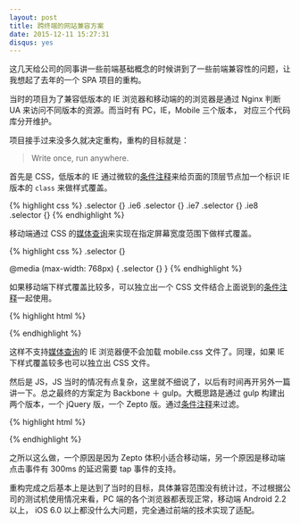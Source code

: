 ```yaml
---
layout: post
title: 跨终端的网站兼容方案
date: 2015-12-11 15:27:31
disqus: yes
---
```


这几天给公司的同事讲一些前端基础概念的时候讲到了一些前端兼容性的问题，让我想起了去年的一个 SPA 项目的重构。

当时的项目为了兼容低版本的 IE 浏览器和移动端的的浏览器是通过 Nginx 判断 UA 来访问不同版本的资源。而当时有 PC，IE，Mobile 三个版本， 对应三个代码库分开维护。

项目接手过来没多久就决定重构，重构的目标就是：

> Write once, run anywhere.

首先是 CSS，低版本的 IE 通过微软的[条件注释](https://msdn.microsoft.com/zh-cn/library/cc817577.aspx)来给页面的顶层节点加一个标识 IE 版本的 `class` 来做样式覆盖。

{% highlight css %}
.selector {}
.ie6 .selector {}
.ie7 .selector {}
.ie8 .selector {}
{% endhighlight %}

移动端通过 CSS 的[媒体查询](https://developer.mozilla.org/zh-CN/docs/Web/Guide/CSS/Media_queries)来实现在指定屏幕宽度范围下做样式覆盖。

{% highlight css %}
.selector {}

@media (max-width: 768px) {
  .selector {}
}
{% endhighlight %}

如果移动端下样式覆盖比较多，可以独立出一个 CSS 文件结合上面说到的[条件注释](https://msdn.microsoft.com/zh-cn/library/cc817577.aspx)一起使用。

{% highlight html %}
<!--[if gte IE 9]><!-->
  <link rel="stylesheet" href="mobile.css" media="(max-width: 768px)" charset="utf-8">
<!--<![endif]-->
{% endhighlight %}

这样不支持[媒体查询](https://developer.mozilla.org/zh-CN/docs/Web/Guide/CSS/Media_queries)的 IE 浏览器便不会加载 mobile.css 文件了。同理，如果 IE 下样式覆盖较多也可以独立出 CSS 文件。

然后是 JS，JS 当时的情况有点复杂，这里就不细说了，以后有时间再开另外一篇讲一下。总之最终的方案定为 Backbone ＋ gulp。大概思路是通过 gulp 构建出两个版本，一个 jQuery 版，一个 Zepto 版。通过[条件注释](https://msdn.microsoft.com/zh-cn/library/cc817577.aspx)来过滤。

{% highlight html %}
<!--[if lte IE 9]>
  <script src="app-jquery.js" type="text/javascript" charset="utf-8"></script>
<![endif]-->
<!--[if !IE]><!-->
<script src="app-zepto.js"></script>
{% endhighlight %}

之所以这么做，一个原因是因为 Zepto 体积小适合移动端，另一个原因是移动端点击事件有 300ms 的延迟需要 tap 事件的支持。

重构完成之后基本上是达到了当时的目标，具体兼容范围没有统计过，不过根据公司的测试机使用情况来看，PC 端的各个浏览器都表现正常，移动端 Android 2.2 以上， iOS 6.0 以上都没什么大问题，完全通过前端的技术实现了适配。

